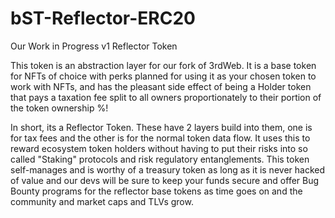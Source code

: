 # bST-Reflector-ERC20
Our Work in Progress v1 Reflector Token


This token is an abstraction layer for our fork of 3rdWeb.  It is a base token for NFTs of choice with perks planned for using it as your chosen token to work with NFTs, and has the pleasant side effect of being a Holder token that pays a taxation fee split to all owners proportionately to their portion of the token ownership %!

In short, its a Reflector Token.  These have 2 layers build into them, one is for tax fees and the other is for the normal token data flow.  It uses this to reward ecosystem token holders without having to put their risks into so called "Staking" protocols and risk regulatory entanglements.  This token self-manages and is worthy of a treasury token as long as it is never hacked of value and our devs will be sure to keep your funds secure and offer Bug Bounty programs for the reflector base tokens as time goes on and the community and market caps and TLVs grow.
